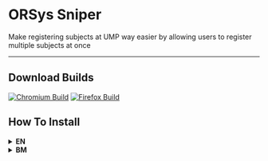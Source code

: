 # ORSys Sniper

Make registering subjects at UMP way easier by allowing users to register multiple subjects at once

---

## Download Builds

[![Chromium Build](https://img.shields.io/badge/Download-Chromium--Build-blue?logo=google-chrome)](https://github.com/AyamBercakap/ORSys-Sniper/releases/download/Major/ORSys.v1.0.Chromium.Build.zip) [![Firefox Build](https://img.shields.io/badge/Download-Firefox--Build-orange?logo=firefox-browser)](https://github.com/AyamBercakap/ORSys-Sniper/releases/download/Major/ORSys.v1.0.Firefox.Build.zip)

## How To Install

<details>
<summary><strong>EN</strong></summary>
<hr>
Check your browser build first!
<hr>
<details>
<summary><strong>Chromium Build</strong></summary>

1. Download the Chromium build from the button above.  
2. Open Chrome or any Chromium-based browser (Edge, Brave, etc.).  
3. Go to  
   ```text
   chrome://extensions/
   ```
   or, (BrowserName://extensions)
4. Enable **Developer mode** on the top right.  
5. Click `Load unpacked` and select the extracted extension folder.  
6. Click on the extension to run it.
<hr>
</details>

<details>
<summary><strong>Firefox Build</strong></summary>

1. Download the Firefox build and extract.  
2. Open Firefox.  
3. Go to  
   ```text
   about:debugging#/runtime/this-firefox
   ```
4. Click **Load Temporary Add-on**.  
5. Select the `manifest.json` file inside the extracted extension folder.  
6. A sidebar will appear.
<hr>  
</details>

</details>

<details>
<summary><strong>BM</strong></summary>
<hr>
  Check Build Browser Dulu!
<hr>
<details>
<summary><strong>Chromium</strong></summary>

1. Muat turun dan ekstrak fail Chromium.  
2. Buka Chrome atau mana-mana browser berasaskan Chromium (Edge, Brave, dsb.).  
3. Layari alamat ni:  
   ```text
   chrome://extensions/
   ```
   atau, (NamaBrowser://extensions)
4. Aktifkan **Developer mode** dekat bucu kanan atas.  
5. Klik butang `Load unpacked` dan pilih folder extension yang telah diekstrak.  
6. Klik pada extension tersebut untuk guna.
<hr>
</details>

<details>
<summary><strong>Firefox</strong></summary>

1. Muat turun dan ekstrak fail Firefox.  
2. Buka Firefox.  
3. Layari alamat ni:  
   ```text
   about:debugging#/runtime/this-firefox
   ```
4. Klik butang **Load Temporary Add-on**.  
5. Pilih fail `manifest.json` dari dalam folder extension yang telah diekstrak.  
6. Sidebar extension akan dipaparkan.
<hr>
</details>

</details>



